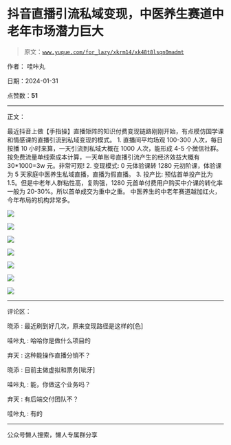 # 抖音直播引流私域变现，中医养生赛道中老年市场潜力巨大

> 原文：[`www.yuque.com/for_lazy/xkrm14/xk48t8lsqn0madmt`](https://www.yuque.com/for_lazy/xkrm14/xk48t8lsqn0madmt)

作者： 哇咔丸

日期：2024-01-31

点赞数：**51**

* * *

正文：

最近抖音上做【手指操】直播矩阵的知识付费变现链路刚刚开始，有点模仿国学课和情感课的直播引流到私域变现的模式。 1.
直播间平均场观 100-300 人次，每日按播 10 小时来算，一天引流到私域大概在 1000 人次，能形成 4-5 个微信社群。按免费流量单线索成本计算，一天单账号直播引流产生的经济效益大概有 30*1000=3w
元。非常可观! 2\. 变现模式: 0 元体验课转 1280 元初阶课，体验课为 5 天家庭中医养生私域直播，直播为假直播。 3\. 投产比:
预估首单投产比为 1.5。但是中老年人群粘性高，复购强，1280 元首单付费用户购买中介课的转化率一般为 20-30%。所以首单成交为重中之重。
中医养生的中老年赛道越加红火，今年布局的机构非常多。

![](img/f824c13f3e2d2ae055bfab677a92368b.png)

![](img/cc26f2c0b564bc2c2cb2239af8fe7a87.png)

![](img/0fb7311396093bbf49008841f99ed7b7.png)

![](img/cc58b2b64a8356cad787984648dc3598.png)

![](img/a32d0a45f023df712a05180ee3216df5.png)

![](img/7889a0bebcb4db40e1d4cdff02b6eb62.png)

![](img/3acb59d302d37d4d4ad3fb1004ad2125.png)

* * *

评论区：

晓添 : 最近刷到好几次，原来变现路径是这样的[色]

哇咔丸 : 哈哈你是做什么项目的

弃天 : 这种能操作直播分销不？

晓添 : 目前主做虚拟和票务[呲牙]

哇咔丸 : 能，你做这个业务吗？

弃天 : 有后端交付团队不？

哇咔丸 : 有的

* * *

公众号懒人搜索，懒人专属群分享